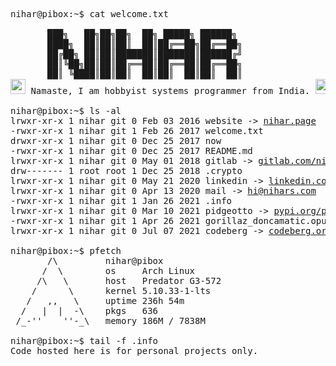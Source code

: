 <pre>

nihar@pibox:~$ cat welcome.txt

       ███╗   ██╗██╗██╗  ██╗ █████╗ ██████╗ 
       ████╗  ██║██║██║  ██║██╔══██╗██╔══██╗
       ██╔██╗ ██║██║███████║███████║██████╔╝
       ██║╚██╗██║██║██╔══██║██╔══██║██╔══██╗
       ██║ ╚████║██║██║  ██║██║  ██║██║  ██║
<img src='https://github.githubassets.com/images/mona-whisper.gif' height=24px > Namaste, I am hobbyist systems programmer from India. <img src='https://github.githubassets.com/images/mona-whisper.gif' height=24px > 

nihar@pibox:~$ ls -al
lrwxr-xr-x 1 nihar git 0 Feb 03 2016 website -> <a href="https://nihar.page">nihar.page</a>
-rwxr-xr-x 1 nihar git 1 Feb 26 2017 welcome.txt
drwxr-xr-x 1 nihar git 0 Dec 25 2017 now
-rwxr-xr-x 1 nihar git 0 Dec 25 2017 README.md
lrwxr-xr-x 1 nihar git 0 May 01 2018 gitlab -> <a href="https://gitlab.com/niharokz">gitlab.com/niharokz</a>
drw------- 1 root root 1 Dec 25 2018 .crypto
lrwxr-xr-x 1 nihar git 0 May 21 2020 linkedin -> <a href="https://linkedin.com/in/niharsamantaray">linkedin.com/in/niharsamantaray</a>
lrwxr-xr-x 1 nihar git 0 Apr 13 2020 mail -> <a href="mailto:me@nihars.com">hi@nihars.com</a>
-rwxr-xr-x 1 nihar git 1 Jan 26 2021 .info
lrwxr-xr-x 1 nihar git 0 Mar 10 2021 pidgeotto -> <a href="https://pypi.org/project/pidgeotto">pypi.org/project/pidgeotto</a>
-rwxr-xr-x 1 nihar git 1 Apr 26 2021 gorillaz_doncamatic.opus
lrwxr-xr-x 1 nihar git 0 Jul 07 2021 codeberg -> <a href="https://codeberg.org/niharokz">codeberg.org/niharokz</a>

nihar@pibox:~$ pfetch
       /\         nihar@pibox
      /  \        os     Arch Linux
     /\   \       host   Predator G3-572 
    /      \      kernel 5.10.33-1-lts
   /   ,,   \     uptime 236h 54m
  /   |  |  -\    pkgs   636
 /_-''    ''-_\   memory 186M / 7838M

nihar@pibox:~$ tail -f .info
Code hosted here is for personal projects only. 
</pre>
